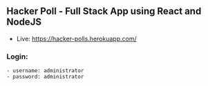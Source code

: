 ## Hacker Poll - Full Stack App using React and NodeJS

- Live: https://hacker-polls.herokuapp.com/

### Login: 

	- username: administrator
	- password: administrator